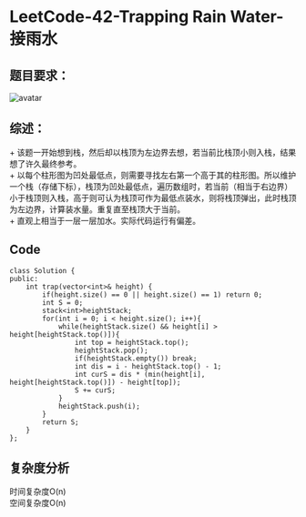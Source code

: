# LeetCode-42-Trapping Rain Water-接雨水

## 题目要求：
![avatar](https:///github.com/JakeChanFangZiyuan20/MyLeetCode/blob/master/img/42.png)


## 综述：  
\+ 该题一开始想到栈，然后却以栈顶为左边界去想，若当前比栈顶小则入栈，结果想了许久最终参考。  
\+ 以每个柱形图为凹处最低点，则需要寻找左右第一个高于其的柱形图。所以维护一个栈（存储下标），栈顶为凹处最低点，遍历数组时，若当前（相当于右边界）小于栈顶则入栈，高于则可认为栈顶可作为最低点装水，则将栈顶弹出，此时栈顶为左边界，计算装水量。重复直至栈顶大于当前。  
\+ 直观上相当于一层一层加水。实际代码运行有偏差。  

## Code
```
class Solution {
public:
    int trap(vector<int>& height) {
        if(height.size() == 0 || height.size() == 1) return 0;
        int S = 0;
        stack<int>heightStack;
        for(int i = 0; i < height.size(); i++){
            while(heightStack.size() && height[i] > height[heightStack.top()]){
                int top = heightStack.top();
                heightStack.pop();
                if(heightStack.empty()) break;
                int dis = i - heightStack.top() - 1;
                int curS = dis * (min(height[i], height[heightStack.top()]) - height[top]);
                S += curS;
            }
            heightStack.push(i);
        }
        return S;
    }
};
```

## 复杂度分析
时间复杂度O(n)  
空间复杂度O(n)
